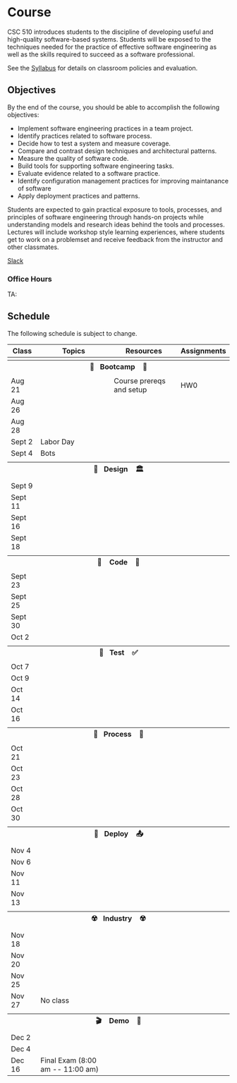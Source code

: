 # Course

CSC 510 introduces students to the discipline of developing useful and high-quality software-based systems. Students will be exposed to the techniques needed for the practice of effective software engineering as well as the skills required to succeed as a software professional. 

See the [Syllabus](https://github.com/CSC-510/Course/blob/master/Syllabus.md) for details on classroom policies and evaluation.

## Objectives

By the end of the course, you should be able to accomplish the following objectives:

* Implement software engineering practices in a team project.
* Identify practices related to software process.
* Decide how to test a system and measure coverage.
* Compare and contrast design techniques and architectural patterns.
* Measure the quality of software code.
* Build tools for supporting software engineering tasks.
* Evaluate evidence related to a software practice.
* Identify configuration management practices for improving maintanance of software
* Apply deployment practices and patterns.

Students are expected to gain practical exposure to tools, processes, and principles of software engineering through hands-on projects while understanding models and research ideas behind the tools and processes.  Lectures will include workshop style learning experiences, where students get to work on a problemset and receive feedback from the instructor and other classmates.

[Slack](https://csc510-fall2017.slack.com)

### Office Hours

TA:

## Schedule

The following schedule is subject to change.

| Class    | Topics                           |  Resources | Assignments       |
|----------|----------------------------------|------------|----------------  |
| <tr><th colspan=4> 🥾&nbsp;&nbsp;&nbsp;Bootcamp&nbsp;&nbsp;&nbsp; 🥾</th></tr> |
| Aug 21 |  | Course prereqs and setup | HW0 |
| Aug 26 |  | | |
| Aug 28 |  | | |
| Sept 2 | Labor Day | | | 
| Sept 4 | Bots | | |
| <tr><th colspan=4>🎨&nbsp;&nbsp;&nbsp;Design&nbsp;&nbsp;&nbsp; 🏛️</th></tr> |
| Sept 9  |  | | |
| Sept 11 |  | | |
| Sept 16 |
| Sept 18 |
| <tr><th colspan=4>🚧 &nbsp;&nbsp;&nbsp;Code&nbsp;&nbsp;&nbsp; 🚧</th></tr>    |
| Sept 23 |
| Sept 25 |
| Sept 30 |
| Oct  2  |
| <tr><th colspan=4>🧪&nbsp;&nbsp;&nbsp;Test&nbsp;&nbsp;&nbsp; ✅</th></tr>    |
| Oct  7  |
| Oct  9  |
| Oct  14  | 
| Oct  16  | 
| <tr><th colspan=4>🧷&nbsp;&nbsp;&nbsp;Process&nbsp;&nbsp;&nbsp; 🧯</th></tr>
| Oct  21  |
| Oct  23  |
| Oct  28  |
| Oct  30  |
| <tr><th colspan=4>🚀&nbsp;&nbsp;&nbsp;Deploy&nbsp;&nbsp;&nbsp; 📤</th></tr> |
| Nov  4   |
| Nov  6   |
| Nov 11   | 
| Nov 13   | 
| <tr><th colspan=4>☢️&nbsp;&nbsp;&nbsp;Industry&nbsp;&nbsp;&nbsp;  ☢️</th></tr>
| Nov 18   |
| Nov 20   |
| Nov 25 |
| Nov 27 | No class | 
| <tr><th colspan=4>🎬 &nbsp;&nbsp;&nbsp;Demo&nbsp;&nbsp;&nbsp;  💯</th></tr> 
| Dec 2  |  |  |
| Dec 4  |  |  |
| Dec 16 | Final Exam (8:00 am -- 11:00 am) | |






